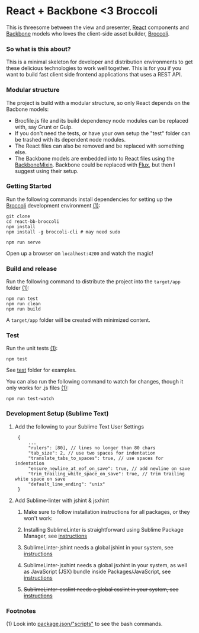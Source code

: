 # React + Backbone <3 Broccoli
This is threesome between the view and presenter, [React](http://facebook.github.io/react/docs/getting-started.html) components and [Backbone](http://backbonejs.org/) models who loves the client-side asset builder, [Broccoli](https://github.com/broccolijs/broccoli).

### So what is this about?
This is a minimal skeleton for developer and distribution environments to get these delicious technologies to work well together. This is for you if you want to build fast client side frontend applications that uses a REST API.

### Modular structure
The project is build with a modular structure, so only React depends on the Bacbone models:

* Brocfile.js file and its build dependency node modules can be replaced with, say Grunt or Gulp.
* If you don't need the tests, or have your own setup the "test" folder can be trashed with its dependent node modules.
* The React files can also be removed and be replaced with something else.
* The Backbone models are embedded into to React files using the [BackboneMixin](https://github.com/mlunoe/react-bb-broccoli/blob/master/src/mixins/BackboneMixin.js). Backbone could be replaced with [Flux](https://github.com/facebook/flux), but then I suggest using their setup.

### Getting Started
Run the following commands install dependencies for setting up the [Broccoli](https://github.com/broccolijs/broccoli) development environment [(1)](https://github.com/mlunoe/react-bb-broccoli#footnotes):

	git clone
	cd react-bb-broccoli
	npm install
	npm install -g broccoli-cli # may need sudo

	npm run serve

Open up a browser on `localhost:4200` and watch the magic!


### Build and release
Run the following command to distribute the project into the `target/app` folder [(1)](https://github.com/mlunoe/react-bb-broccoli#footnotes):

	npm run test
	npm run clean
	npm run build

A `target/app` folder will be created with minimized content.

### Test
Run the unit tests [(1)](https://github.com/mlunoe/react-bb-broccoli#footnotes):

	npm test

See [test](https://github.com/mlunoe/react-bb-broccoli/tree/master/test) folder for examples.

You can also run the following command to watch for changes, though it only works for .js files [(1)](https://github.com/mlunoe/react-bb-broccoli#footnotes):

	npm run test-watch

### Development Setup (Sublime Text)

1. Add the following to your Sublime Text User Settings

		{
			...
			"rulers": [80], // lines no longer than 80 chars
			"tab_size": 2, // use two spaces for indentation
			"translate_tabs_to_spaces": true, // use spaces for indentation
			"ensure_newline_at_eof_on_save": true, // add newline on save
			"trim_trailing_white_space_on_save": true, // trim trailing white space on save
			"default_line_ending": "unix"
		}

2. Add Sublime-linter with jshint & jsxhint
	1. Make sure to follow installation instructions for all packages, or they won't work:

	2. Installing SublimeLinter is straightforward using Sublime Package Manager, see [instructions](http://sublimelinter.readthedocs.org/en/latest/installation.html#installing-via-pc)

	3. SublimeLinter-jshint needs a global jshint in your system, see [instructions](https://github.com/SublimeLinter/SublimeLinter-jshint#linter-installation)

	4. SublimeLinter-jsxhint needs a global jsxhint in your system, as well as JavaScript (JSX) bundle inside Packages/JavaScript, see [instructions](https://github.com/SublimeLinter/SublimeLinter-jsxhint#linter-installation)

	5. ~~SublimeLinter-csslint needs a global csslint in your system, see [instructions](https://github.com/SublimeLinter/SublimeLinter-csslint#linter-installation)~~

### Footnotes
(1) Look into [package.json/"scripts"](https://github.com/mlunoe/react-bb-broccoli/blob/master/package.json#L37) to see the bash commands.

